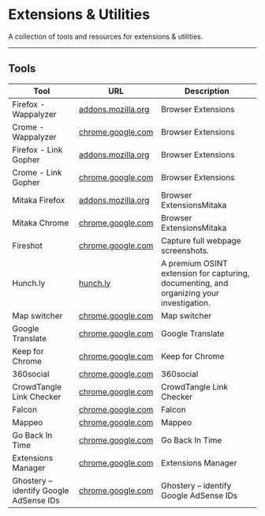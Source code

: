 # Extensions & Utilities

A collection of tools and resources for extensions & utilities.

---

## Tools

| Tool | URL | Description |
|------|-----|-------------|
| Firefox - Wappalyzer | [addons.mozilla.org](https://addons.mozilla.org/nb-NO/firefox/addon/wappalyzer/) | Browser Extensions |
| Crome - Wappalyzer | [chrome.google.com](https://chrome.google.com/webstore/detail/wappalyzer/gppongmhjkpfnbhagpmjfkannfbllamg) | Browser Extensions |
| Firefox - Link Gopher | [addons.mozilla.org](https://addons.mozilla.org/nb-NO/firefox/addon/link-gopher/) | Browser Extensions |
| Crome - Link Gopher | [chrome.google.com](https://chrome.google.com/webstore/detail/link-gopher/bpjdkodgnbfalgghnbeggfbfjpcfamkf) | Browser Extensions |
| Mitaka Firefox | [addons.mozilla.org](https://addons.mozilla.org/nb-NO/firefox/addon/mitaka/) | Browser ExtensionsMitaka |
| Mitaka Chrome | [chrome.google.com](https://chrome.google.com/webstore/detail/mitaka/bfjbejmeoibbdpfdbmbacmefcbannnbg) | Browser ExtensionsMitaka |
| Fireshot | [chrome.google.com](https://chrome.google.com/webstore/detail/take-webpage-screenshots/mcbpblocgmgfnpjjppndjkmgjaogfceg?hl=de) | Capture full webpage screenshots. |
| Hunch.ly | [hunch.ly](https://www.hunch.ly/) | A premium OSINT extension for capturing, documenting, and organizing your investigation. |
| Map switcher | [chrome.google.com](https://chrome.google.com/webstore/detail/map-switcher/fanpjcbgdinjeknjikpfnldfpnnpkelb) | Map switcher |
| Google Translate | [chrome.google.com](https://chrome.google.com/webstore/detail/google-translate/aapbdbdomjkkjkaonfhkkikfgjllcleb) | Google Translate |
| Keep for Chrome | [chrome.google.com](https://chrome.google.com/webstore/detail/keep-for-chrome/ghhhikeonlfpibbaibecmiellnmaikoh) | Keep for Chrome |
| 360social | [chrome.google.com](https://chrome.google.com/webstore/detail/360social/bplilbogidkdmacifmkmciboihbcchom) | 360social |
| CrowdTangle Link Checker | [chrome.google.com](https://chrome.google.com/webstore/detail/crowdtangle-link-checker/klakndphagmmfkpelfkgjbkimjihpmkh) | CrowdTangle Link Checker |
| Falcon | [chrome.google.com](https://chrome.google.com/webstore/detail/falcon/fcbcnboheaijdfnkchlbeilgmaebdogd) | Falcon |
| Mappeo | [chrome.google.com](https://chrome.google.com/webstore/detail/mappeo/lnempicjilmahngopecohbcbldlijkib) | Mappeo |
| Go Back In Time | [chrome.google.com](https://chrome.google.com/webstore/detail/go-back-in-time/hgdahcpipmgehmaaankiglanlgljlakj) | Go Back In Time |
| Extensions Manager | [chrome.google.com](https://chrome.google.com/webstore/detail/extensions-manager/kllcckbicipekmojkcopeameajngoomf) | Extensions Manager |
| Ghostery – identify Google AdSense IDs | [chrome.google.com](https://chrome.google.com/webstore/detail/ghostery-%E2%80%93-privacy-ad-blo/mlomiejdfkolichcflejclcbmpeaniij?hl=en) | Ghostery – identify Google AdSense IDs |
